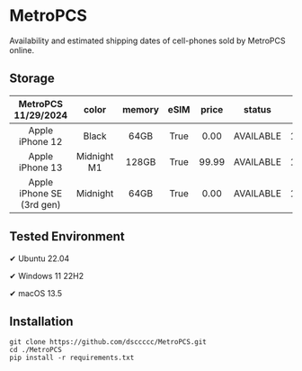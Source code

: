 # MetroPCS
Availability and estimated shipping dates of cell-phones sold by MetroPCS online.
## Storage
|MetroPCS 11/29/2024|color|memory|eSIM|price|status|shipping from|shipping to|
|:--:|:--:|:--:|:--:|:--:|:--:|:--:|:--:|
|Apple iPhone 12|Black|64GB|True|0.00|AVAILABLE|11/29/2024|12/02/2024|
|Apple iPhone 13|Midnight M1|128GB|True|99.99|AVAILABLE|11/29/2024|12/02/2024|
|Apple iPhone SE (3rd gen)|Midnight|64GB|True|0.00|AVAILABLE|11/29/2024|12/02/2024|

## Tested Environment
✔ Ubuntu 22.04

✔ Windows 11 22H2

✔ macOS 13.5
## Installation
```
git clone https://github.com/dsccccc/MetroPCS.git
cd ./MetroPCS
pip install -r requirements.txt
```
